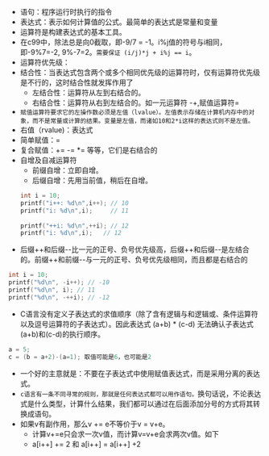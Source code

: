 - 语句：程序运行时执行的指令
- 表达式：表示如何计算值的公式。最简单的表达式是常量和变量
- 运算符是构建表达式的基本工具。
- 在c99中，除法总是向0截取，即-9/7 = -1。i%j值的符号与i相同，即-9%7=-2, 9%-7=2。`需要保证 (i/j)*j + i%j == i`。
- 运算符优先级：
- 结合性：当表达式包含两个或多个相同优先级的运算符时，仅有运算符优先级是不行的，这时结合性就发挥作用了
  - 左结合性：运算符从左到右结合的。
  - 右结合性：运算符从右到左结合的。如一元运算符 -+,赋值运算符=
- `赋值运算符要求它的左操作数必须是左值（lvalue）。左值表示存储在计算机内存中的对象，而不是常量或计算的结果。变量是左值，而诸如10和2*i这样的表达式则不是左值。`
- 右值（rvalue)：表达式
- 简单赋值：=
- 复合赋值：+= -= *= 等等，它们是右结合的
- 自增及自减运算符
  - 前缀自增：立即自增。
  - 后缀自增：先用当前值，稍后在自增。
  ```c
  int i = 10;
  printf("i++: %d\n",i++); // 10
  printf("i: %d\n",i);     // 11
    
  printf("++i: %d\n",++i); // 12
  printf("i: %d\n",i);   // 12
  ```
- 后缀++和后缀--比一元的正号、负号优先级高，后缀++和后缀--是左结合的。前缀++和前缀--与一元的正号、负号优先级相同，而且都是右结合的
```c
int i = 10;
printf("%d\n", -i++); // -10
printf("%d\n", i); // 11
printf("%d\n", -++i); // -12
```
- C语言没有定义子表达式的求值顺序（除了含有逻辑与和逻辑或、条件运算符以及逗号运算符的子表达式）。因此表达式 (a+b) * (c-d) 无法确认子表达式(a+b)和(c-d)的执行顺序。
```c
a = 5;
c = (b = a+2)-(a=1); 取值可能是6，也可能是2
```
- 一个好的主意就是：不要在子表达式中使用赋值表达式，而是采用分离的表达式。
- `c语言有一条不同寻常的规则，那就是任何表达式都可以用作语句。`换句话说，不论表达式是什么类型，计算什么结果，我们都可以通过在后面添加分号的方式将其转换成语句。
- 如果v有副作用，那么v += e不等价于v = v+e。
    - 计算v+=e只会求一次v值，而计算v=v+e会求两次v值。如下
    - a[i++] += 2 和 a[i++] = a[i++] +2